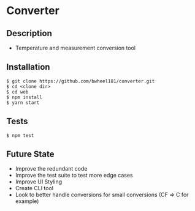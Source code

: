 # Converter
## Description
* Temperature and measurement conversion tool

## Installation
```shell
$ git clone https://github.com/bwheel181/converter.git
$ cd <clone dir>
$ cd web
$ npm install
$ yarn start
```

## Tests
```shell
$ npm test
```

## Future State
* Improve the redundant code
* Improve the test suite to test more edge cases
* Improve UI Styling
* Create CLI tool
* Look to better handle conversions for small conversions (CF => C for example)

